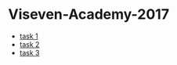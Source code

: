 # Viseven-Academy-2017
<ul>
    <li><a href="https://oleh-novakovskyi.github.io/Viseven-Academy-2017/task 1/" target="_blank">task 1</a></li>
    <li><a href="https://oleh-novakovskyi.github.io/Viseven-Academy-2017/task 2/" target="_blank">task 2</a></li>
    <li><a href="https://oleh-novakovskyi.github.io/Viseven-Academy-2017/task 3/" target="_blank">task 3</a></li>
</ul>
